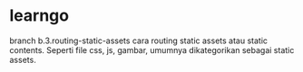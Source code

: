 # learngo

branch b.3.routing-static-assets cara routing static assets atau static contents. Seperti file css, js, gambar, umumnya dikategorikan sebagai static assets.